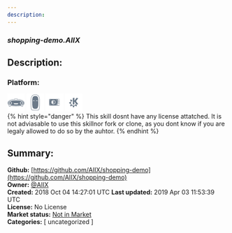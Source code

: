```yaml
---
description: 
---
```


### _shopping-demo.AIIX_  
## Description:  
  
### Platform:  
 ![Mark I](../.gitbook/assets/mark-1-icon.png)  ![Mark II](../.gitbook/assets/mark-2-icon.png)  ![Picroft](../.gitbook/assets/picroft-icon.png)  ![plasmoid](../.gitbook/assets/kde.png)   
{% hint style="danger" %}
This skill dosnt have any license attatched. It is not adviasable to use this skillnor fork or clone, as you dont know if you are legaly allowed to do so by the auhtor.
{% endhint %}
  
## Summary:  
**Github:** [https://github.com/AIIX/shopping-demo](https://github.com/AIIX/shopping-demo)  
**Owner:** [@AIIX](https://github.com/AIIX)  
**Created:** 2018 Oct 04 14:27:01 UTC  **Last updated:** 2019 Apr 03 11:53:39 UTC  
**License:** No License  
**Market status:** [Not in Market](https://market.mycroft.ai/skill/)  
**Categories:** [ uncategorized ]   
